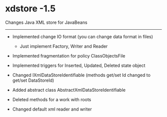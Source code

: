 xdstore
-1.5
===========

Changes Java XML store for JavaBeans

-----------------------------------------------

* Implemented change IO format (you can change data format in files)

	- Just implement Factory, Writer and Reader

* Implemented fragmentation for policy ClassObjectsFile

* Implemented triggers for Inserted, Updated, Deleted state object
* Changed IXmlDataStoreIdentifiable (methods get/set Id changed to get/set DataStoreId)
* Added abstract class AbstractXmlDataStoreIdentifiable
* Deleted methods for a work with roots
* Changed default xml reader and writer